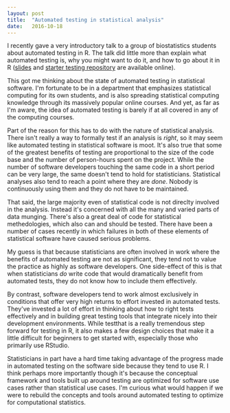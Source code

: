 ```yaml
---
layout: post
title:  "Automated testing in statistical analysis"
date:   2016-10-18
---
```


I recently gave a very introductory talk to a group of biostatistics students about automated testing in R. The talk did little more than explain what automated testing is, why you might want to do it, and how to go about it in R ([slides](https://n-s-f.github.io/talks/rtesting.html) and [starter testing repository](https://github.com/n-s-f/testthat-starter) are available online).

This got me thinking about the state of automated testing in statistical software. I'm fortunate to be in a department that emphasizes statistical computing for its own students, and is also spreading statistical computing knowledge through its massively popular online courses. And yet, as far as I'm aware, the idea of automated testing is barely if at all covered in any of the computing courses.

Part of the reason for this has to do with the nature of statistical analysis. There isn't really a way to formally test if an analysis is _right_, so it may seem like automated testing in statistical software is moot. It's also true that some of the greatest benefits of testing are proportional to the size of the code base and the number of person-hours spent on the project. While the number of software developers touching the same code in a short period can be very large, the same doesn't tend to hold for statisticians. Statistical analyses also tend to reach a point where they are _done_. Nobody is continuously using them and they do not have to be maintained.

That said, the large majority even of statistical code is not direclty involved in the analysis. Instead it's concerned with all the many and varied parts of data munging. There's also a great deal of code for statistical methedologies, which also can and should be tested. There have been a number of cases recently in which failures in both of these elements of statistical software have caused serious problems.

My guess is that because statisticians are often involved in work where the benefits of automated testing are not as significant, they tend not to value the practice as highly as software developers. One side-effect of this is that when statisticians _do_ write code that would dramatically benefit from automated tests, they do not know how to include them effectively.

By contrast, software developers tend to work almost exclusively in conditions that offer very high returns to effort invested in automated tests. They've invested a lot of effort in thinking about how to right tests effectively and in building great testing tools that integrate nicely into their development environments. While testthat is a really tremendous step forward for testing in R, it also makes a few design choices that make it a little difficult for beginners to get started with, especially those who primarily use RStudio.

Statisticians in part have a hard time taking advantage of the progress made in automated testing on the software side because they tend to use R. I think perhaps more importantly though it's because the conceptual framework and tools built up around testing are optimized for software use cases rather than statistical use cases. I'm curious what would happen if we were to rebuild the concepts and tools around automated testing to optimize for computational statistics.
